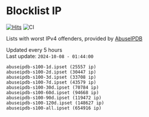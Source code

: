 # Blocklist IP

[![Hits](https://hits.seeyoufarm.com/api/count/incr/badge.svg?url=https%3A%2F%2Fgithub.com%2Fborestad%2Fblocklist-ip%2F&count_bg=%2379C83D&title_bg=%23555555&icon=&icon_color=%23E7E7E7&title=hits&edge_flat=false)](https://hits.seeyoufarm.com)  ![CI](https://img.shields.io/github/workflow/status/borestad/blocklist-ip/CI?style=flat-square)

Lists with worst IPv4 offenders, provided by [AbuseIPDB](https://www.abuseipdb.com/)

<!-- FOOTER-PLACEHOLDER -->
Updated every 5 hours<br>
Last update: `2024-10-08 - 01:44:00`
```
abuseipdb-s100-1d.ipset (25557 ip)
abuseipdb-s100-2d.ipset (30447 ip)
abuseipdb-s100-3d.ipset (33708 ip)
abuseipdb-s100-7d.ipset (43579 ip)
abuseipdb-s100-30d.ipset (70784 ip)
abuseipdb-s100-60d.ipset (94668 ip)
abuseipdb-s100-90d.ipset (119472 ip)
abuseipdb-s100-120d.ipset (148627 ip)
abuseipdb-s100-all.ipset (654916 ip)
```

